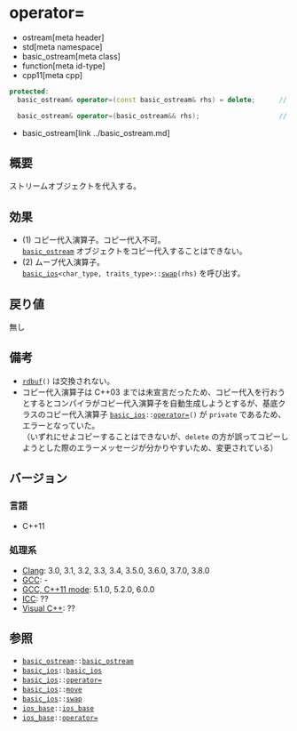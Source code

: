 # operator=
* ostream[meta header]
* std[meta namespace]
* basic_ostream[meta class]
* function[meta id-type]
* cpp11[meta cpp]

```cpp
protected:
  basic_ostream& operator=(const basic_ostream& rhs) = delete;      // (1)

  basic_ostream& operator=(basic_ostream&& rhs);                    // (2)
```
* basic_ostream[link ../basic_ostream.md]


## 概要
ストリームオブジェクトを代入する。


## 効果
- (1) コピー代入演算子。コピー代入不可。  
    [`basic_ostream`](../basic_ostream.md) オブジェクトをコピー代入することはできない。
- (2) ムーブ代入演算子。  
    [`basic_ios`](../../ios/basic_ios.md)`<char_type, traits_type>::`[`swap`](../../ios/basic_ios/swap.md)`(rhs)` を呼び出す。


## 戻り値
無し


## 備考
- [`rdbuf`](../../ios/basic_ios/rdbuf.md)`()` は交換されない。
- コピー代入演算子は C++03 までは未宣言だったため、コピー代入を行おうとするとコンパイラがコピー代入演算子を自動生成しようとするが、基底クラスのコピー代入演算子 [`basic_ios`](../../ios/basic_ios.md)`::`[`operator=`](../../ios/basic_ios/op_assign.md)`()` が `private` であるため、エラーとなっていた。  
    （いずれにせよコピーすることはできないが、`delete` の方が誤ってコピーしようとした際のエラーメッセージが分かりやすいため、変更されている）


## バージョン
### 言語
- C++11


### 処理系
- [Clang](/implementation.md#clang): 3.0, 3.1, 3.2, 3.3, 3.4, 3.5.0, 3.6.0, 3.7.0, 3.8.0
- [GCC](/implementation.md#gcc): -
- [GCC, C++11 mode](/implementation.md#gcc): 5.1.0, 5.2.0, 6.0.0
- [ICC](/implementation.md#icc): ??
- [Visual C++](/implementation.md#visual_cpp): ??


## 参照
- [`basic_ostream`](../basic_ostream.md)`::`[`basic_ostream`](op_constructor.md)
- [`basic_ios`](../../ios/basic_ios.md)`::`[`basic_ios`](../../ios/basic_ios/op_constructor.md)
- [`basic_ios`](../../ios/basic_ios.md)`::`[`operator=`](../../ios/basic_ios/op_assign.md)
- [`basic_ios`](../../ios/basic_ios.md)`::`[`move`](../../ios/basic_ios/move.md)
- [`basic_ios`](../../ios/basic_ios.md)`::`[`swap`](../../ios/basic_ios/swap.md)
- [`ios_base`](../../ios/ios_base.md)`::`[`ios_base`](../../ios/ios_base/op_constructor.md)
- [`ios_base`](../../ios/ios_base.md)`::`[`operator=`](../../ios/ios_base/op_assign.md)
